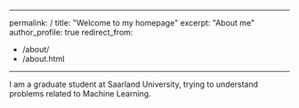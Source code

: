 ---
permalink: /
title: "Welcome to my homepage"
excerpt: "About me"
author_profile: true
redirect_from: 
  - /about/
  - /about.html
------
I am a graduate student at Saarland University, trying to understand problems related to Machine Learning. 


